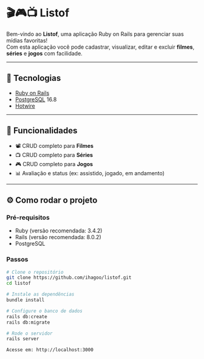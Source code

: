# 🎬🎮📺 Listof

Bem-vindo ao **Listof**, uma aplicação Ruby on Rails para gerenciar suas mídias favoritas!  
Com esta aplicação você pode cadastrar, visualizar, editar e excluir **filmes**, **séries** e **jogos** com facilidade.

---

## 🚀 Tecnologias

- [Ruby on Rails](https://rubyonrails.org/)
- [PostgreSQL](https://www.postgresql.org/) 16.8
- [Hotwire](https://hotwired.dev/)

---

## 🧰 Funcionalidades

- 📽️ CRUD completo para **Filmes**
- 📺 CRUD completo para **Séries**
- 🎮 CRUD completo para **Jogos**
- 📊 Avaliação e status (ex: assistido, jogado, em andamento)

---

## ⚙️ Como rodar o projeto

### Pré-requisitos

- Ruby (versão recomendada: 3.4.2)
- Rails (versão recomendada: 8.0.2)
- PostgreSQL

### Passos

```bash
# Clone o repositório
git clone https://github.com/ihagoo/listof.git
cd listof

# Instale as dependências
bundle install

# Configure o banco de dados
rails db:create
rails db:migrate

# Rode o servidor
rails server

Acesse em: http://localhost:3000
